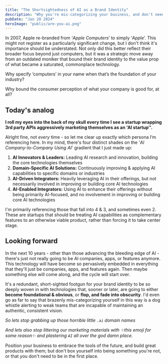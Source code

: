 ```yaml
---
title: "The Shortsightedness of AI as a Brand Identity"
description: "Why you're mis-categorizing your business, and don't need to be"
pubDate: "Jan 28 2024"
heroImage: "public/are-you-ai.png"
---
```


In 2007, Apple re-branded from ‘_Apple Computers_’ to simply ‘_Apple_’. This might not register as a particularly significant change, but I don't think it's importance should be understated. Not only did this better reflect their broader focus beyond just computers, but it was a strategic move away from an outdated moniker that bound their brand identity to the value prop of what became a saturated, commonplace technology.

Why specify ‘computers’ in your name when that’s the foundation of your industry?

Why bound the consumer perception of what your company is good for, at all?

## Today's analog

**I roll my eyes into the back of my skull every time I see a startup wrapping 3rd party APIs aggressively marketing themselves as an 'AI startup’'.**

Alright fine, not *every* time - so let me clear up exactly which persona I’m referencing here. In my mind, there's four distinct shades on the '_AI Company-to-Company Using AI_' gradient that I just made up:

1. **AI Innovators & Leaders:**
  Leading AI research and innovation, building the core technologies themselves
2. **Domain-Specific AI Solutions:**
  Continuously improving & applying AI capabilities to specific domains or industries
3. **AI-Driven Integrators:**
  Heavily leveraging AI in their offerings, but not necessarily involved in improving or building core AI technologies
4. **AI-Enabled Integrators:**
  Using AI to enhance their offerings without being primarily AI-focused, and no involvement in improving or building core AI technologies

I'm primarily referencing those that fall into 4 & 3, and sometimes even 2. These are startups that should be treating AI capabilities as complementary features to an otherwise viable product, rather than forcing it to take center stage.

## Looking forward

In the next 10 years - other than those advancing the bleeding edge of AI - there's just not really going to be AI companies, apps, or features anymore. This technology will have become so pervasively embedded in everything that they'll just be companies, apps, and features again. Then maybe something else will come along, and the cycle will start over.

It's a redundant, short-sighted footgun for your brand identity to be so deeply woven in with technologies that, sooner or later, are going to either **become foundational & obvious**, or **flop, and fade into obscurity**. I'd even go as far to say that brazenly mis-categorizing yourself in this way is a dog whistle alerting to weak teams that are incapable of maintaining an authentic, consistent vision.

_So lets stop grabbing up those horrible little `.ai` domain names_

_And lets also stop littering our marketing materials with ✨this emoji for some reason✨ and plastering `AI` all over the god damn place._

Position your business to embrace the tools of the future, and build great products with them; but don't box yourself into being something you're not, or that you don't need to be in the first place.